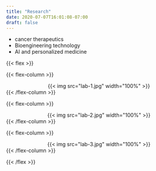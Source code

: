 ```yaml
---
title: "Research"
date: 2020-07-07T16:01:08-07:00
draft: false
---
```


- cancer therapeutics
- Bioengineering technology
- AI and personalized medicine

{{< flex >}}

{{< flex-column >}}
  <center>
    {{< img src="lab-1.jpg" width="100%" >}}
  </center>
{{< /flex-column >}}

{{< flex-column >}}
  <center>
    {{< img src="lab-2.jpg" width="100%" >}}
  </center>
{{< /flex-column >}}

{{< flex-column >}}
  <center>
    {{< img src="lab-3.jpg" width="100%" >}}
  </center>
{{< /flex-column >}}

{{< /flex >}}